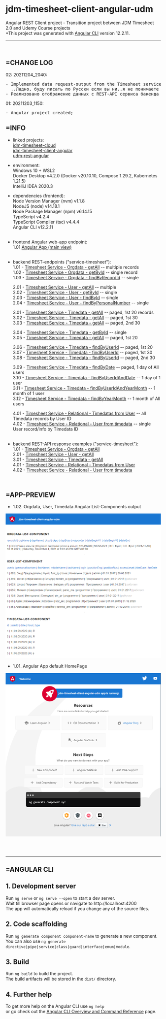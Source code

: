 # jdm-timesheet-client-angular-udm
Angular REST Client project - Transition project between JDM Timesheet 2.0 and Udemy Course projects <br>
*This project was generated with [Angular CLI](https://github.com/angular/angular-cli) version 12.2.11.
<hr>
<br>


## =CHANGE LOG

02: 20211204_2040:
<pre>
- Implemented data request-output from the Timesheet service (Orgdata, User, Timedata List Components);
  ..Ладно, буду писать по Русски если вы ни..я не понимаете / Ok, I will write comments in Russian as you like..
- Реализовано отображение данных с REST-API сервиса бакенда Timesheet (Orgdata, User, Timedata);
</pre>

01: 20211203_1150:
<pre>
- Angular project created;
</pre>


## =INFO

- linked projects:<br>
  [jdm-timesheet-cloud](https://github.com/drvicx/jdm-timesheet-cloud) <br>
  [jdm-timesheet-client-angular](https://github.com/drvicx/jdm-timesheet-client-angular) <br>
  [udm-rest-angular](https://github.com/drvicx/udm-rest-angular) <br>

- environment:<br>
  Windows 10 + WSL2 <br>
  Docker Desktop v4.2.0 (Docker v20.10.10, Compose 1.29.2, Kubernetes 1.21.5) <br>
  IntelliJ IDEA 2020.3 <br>
  
- dependencies (frontend):<br>
  Node Version Manager (nvm) v1.1.8 <br>
  NodeJS (node) v14.18.1 <br>
  Node Package Manager (npm) v6.14.15 <br>
  TypeScript v4.2.4 <br>
  TypeScript Compiler (tsc) v4.4.4 <br>
  Angular CLI v12.2.11 <br>
  <br>

- frontend Angular web-app endpoint: <br>
  1.01 [Angular App (main view)](http://localhost:4200) <br>
  <br>

- backend REST-endpoints ("service-timesheet"): <br>
  1.01 - [Timesheet Service - Orgdata - getAll](http://localhost:8600/api/orgdatas) -- multiple records <br>
  1.02 - [Timesheet Service - Orgdata - getById](http://localhost:8600/api/orgdatas/1) -- single record <br>
  1.03 - [Timesheet Service - Orgdata - findByRecordId](http://localhost:8600/api/orgdatas/search/findByRecordId?id=1) -- single <br>

  2.01 - [Timesheet Service - User - getAll](http://localhost:8600/api/users) -- multiple <br>
  2.02 - [Timesheet Service - User - getById](http://localhost:8600/api/users/1) -- single <br>
  2.03 - [Timesheet Service - User - findById](http://localhost:8600/api/users/search/findByUserId?id=1) -- single <br>
  2.04 - [Timesheet Service - User - findByPersonalNumber](http://localhost:8600/api/users/search/findByPersonalNumber?num=562) -- single <br>

  3.01 - [Timesheet Service - Timedata - getAll](http://localhost:8600/api/timedatas) -- paged, 1st 20 records <br>
  3.02 - [Timesheet Service - Timedata - getAll](http://localhost:8600/api/timedatas?page=0&size=30) -- paged, 1st 30 <br>
  3.03 - [Timesheet Service - Timedata - getAll](http://localhost:8600/api/timedatas?page=1&size=30) -- paged, 2nd 30 <br>

  3.04 - [Timesheet Service - Timedata - getById](http://localhost:8600/api/timedatas/1) -- single <br>
  3.05 - [Timesheet Service - Timedata - getAll](http://localhost:8600/api/timedatas/search/findTimedataById?id=1) -- paged, 1st 20 <br>

  3.06 - [Timesheet Service - Timedata - findByUserId](http://localhost:8600/api/timedatas/search/findByUserId?id=1) -- paged, 1st 20 <br>
  3.07 - [Timesheet Service - Timedata - findByUserId](http://localhost:8600/api/timedatas/search/findByUserId?id=1&page=0&size=30) -- paged, 1st 30 <br>
  3.08 - [Timesheet Service - Timedata - findByUserId](http://localhost:8600/api/timedatas/search/findByUserId?id=1&page=1&size=30) -- paged, 2nd 30 <br>

  3.09 - [Timesheet Service - Timedata - findByDate](http://localhost:8600/api/timedatas/search/findByDate?date=2020-09-01) -- paged, 1 day of All users <br>
  3.10 - [Timesheet Service - Timedata - findByUserIdAndDate](http://localhost:8600/api/timedatas/search/findByUserIdAndDate?id=1&date=2020-09-01) -- 1 day of 1 user <br>
  3.11 - [Timesheet Service - Timedata - findByUserIdAndYearMonth](http://localhost:8600/api/timedatas/search/findByUserIdAndYearMonth?id=2&year=2020&month=09) -- 1 month of 1 user <br>
  3.12 - [Timesheet Service - Timedata - findByYearMonth](http://localhost:8600/api/timedatas/search/findByYearMonth?year=2020&month=09) -- 1 month of All users <br>

  4.01 - [Timesheet Service - Relational - Timedatas from User](http://localhost:8600/api/users/2/timedata) -- all Timedata records by User ID <br>
  4.02 - [Timesheet Service - Relational - User from timedata](http://localhost:8600/api/timedatas/31/user) -- single User record/info by Timedata ID <br>
  <br>

- backend REST-API response examples ("service-timesheet"): <br>
  1.01 - [Timesheet Service - Orgdata - getAll](https://github.com/drvicx/jdm-timesheet-client-angular-udm/tree/main/_preview/rest-backend-repsonse-example_orgdatas_20211203_1150.json) <br>
  2.01 - [Timesheet Service - User - getAll](https://github.com/drvicx/jdm-timesheet-client-angular-udm/tree/main/_preview/rest-backend-repsonse-example_users_20211203_1150.json) <br>
  3.01 - [Timesheet Service - Timedata - getAll](https://github.com/drvicx/jdm-timesheet-client-angular-udm/tree/main/_preview/rest-backend-repsonse-example_timedatas_20211203_1150.json) <br>
  4.01 - [Timesheet Service - Relational - Timedatas from User](https://github.com/drvicx/jdm-timesheet-client-angular-udm/tree/main/_preview/rest-backend-repsonse-example_cross_timedata-users_20211203_1150.json) <br>
  4.02 - [Timesheet Service - Relational - User from timedata](rest-backend-repsonse-example_cross_users-timedata_20211203_1150.json) <br>

<br>

## =APP-PREVIEW

- 1.02. Orgdata, User, Timedata Angular List-Components output

![preview](_preview/angular-app-preview_20211204_2050.png?raw=true)

- 1.01. Angular App default HomePage

![preview](_preview/angular-app-preview_20211203_1150.png?raw=true)


<br><br>
<hr>

## =ANGULAR CLI
## 1. Development server
Run `ng serve` or `ng serve --open` to start a dev server.<br>
Wait till browser page opens or navigate to http://localhost:4200 <br>
The app will automatically reload if you change any of the source files.

## 2. Code scaffolding
Run `ng generate component component-name` to generate a new component. <br>
You can also use `ng generate directive|pipe|service|class|guard|interface|enum|module`.

## 3. Build
Run `ng build` to build the project. <br>
The build artifacts will be stored in the `dist/` directory.

## 4. Further help
To get more help on the Angular CLI use `ng help` <br>
or go check out the [Angular CLI Overview and Command Reference](https://angular.io/cli) page.
